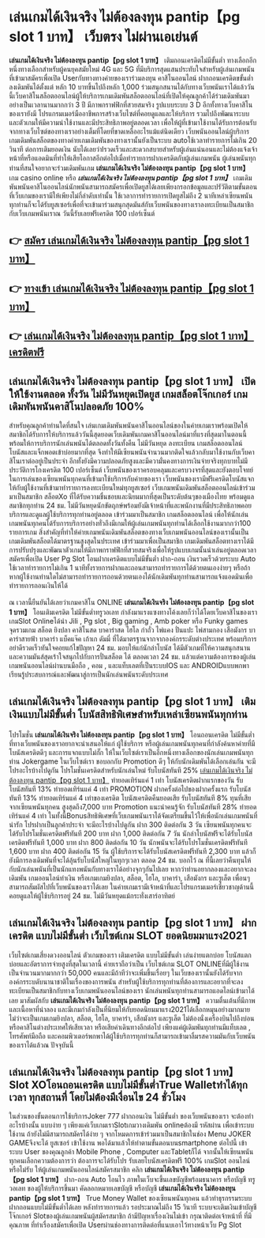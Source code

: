 # เล่นเกมได้เงินจริง ไม่ต้องลงทุน pantip【pg slot 1 บาท】  เว็บตรง ไม่ผ่านเอเย่นต์

**เล่นเกมได้เงินจริง ไม่ต้องลงทุน pantip【pg slot 1 บาท】** เติมถอนเครดิตไม่มีขั้นต่ำ  ทางเลือกอีกหนึ่งทางเลือกสำหรับผู้คนยุคสมัยใหม่ 4G และ 5G ที่มีบริการสุดแสนประทับใจสำหรับผู้เล่นเกมพนันที่เข้ามาสมัครเพื่อเปิด Userกับทางทางค่ายของเราร่วมลงทุน คาสิโนออนไลน์ ฝากถอนเครดิตขขั้นต่ำ ลงเดิมพันได้ตั้งแต่ หลัก 10 บาทขึ้นไปถึงหลัก 1,000 ร่วมสนุกสนานได้กับทางเว็บพนันเราได้แล้ววันนี้เว็บคาสิโนสล็อตออนไลน์ผู้ให้บริการเกมเดิมพันสล็อตออนไลน์ที่เปิดให้คุณลูกค้าได้ร่วมเดิมพันมาอย่างเป็นเวลานานมากกว่า 3 ปี มีภาพกราฟฟิกที่สวยสมจริง รูปแบบระบบ 3 D
อีกทั้งทางเว็บคาสิโนของเรายังมี โปรแกรมเมอร์มืออาชีพการสร้างเว็บไซต์ที่คอยดูแลและให้บริการ  รวมไปถึงพัฒนาระบบและตัวเกมให้มีความน่าใช้งานและมีประสิทธิภาพอยู่ตลอดเวลา เพื่อให้ผู้ที่เข้ามาใช้งานได้รับการต้อนรับจากทางเว็บไซต์ของทางเราอย่างเต็มที่โดยที่ขาดเหลืออะไรแม้แต่นิดเดียว เว็บพนันออนไลน์ผู้บริการเกมเดิมพันสล็อตของทางค่ายเกมเดิมพันของทางเรานั้นยังเป็นระบบ autoใช้เวลาทำรายการไม่เกิน 20 วินาที ต่อการเติมยอดเงิน นับได้เลยว่าIรวดเร็วและสะดวกสบายสำหรับผู้เล่นแน่นอนและไม่ต้องแจ้งเจ้าหน้าที่หรือแอดมินที่ทำให้เสียโอกาสอีกต่อไปเมื่อทำรายการฝากเครดิตกับผู้เล่นเกมพนัน
ผู้เล่นพนันทุกท่านที่สนใจอยากจะร่วมเดิมพันเกม **เล่นเกมได้เงินจริง ไม่ต้องลงทุน pantip【pg slot 1 บาท】** เกม casino online หรือ ***เล่นเกมได้เงินจริง ไม่ต้องลงทุน pantip【pg slot 1 บาท】*** เกมเดิมพันพนันคาสิโนออนไลน์นักพนันสามารถสมัครเพื่อเปิดยูสได้เลยเพียงกรอกข้อมูลและปรัวัติตามขั้นตอนที่เว็บเกมของเรามีให้เพียงไม่กี่ลำดับเท่านั้น ใช้เวลาการทำรายการเปิดยูสไม่ถึง 2 นาทีเหล่าเซียนพนันทุกท่านก็จะได้รับยูสเซอร์เพื่อที่จะเข้ามาร่วมสนุกสุดมันส์กับเว็บพนันของทางเราลงทะเบียนเป็นสมาชิกกับเว็บเกมพนันเราณ วันนี้รับเลยฟรีเครดิต 100 เปอร์เซ็นต์ 

## 👉 [สมัคร เล่นเกมได้เงินจริง ไม่ต้องลงทุน pantip【pg slot 1 บาท】](https://archa888.com/)
## 👉 [ทางเข้า เล่นเกมได้เงินจริง ไม่ต้องลงทุน pantip【pg slot 1 บาท】](https://archa888.com/)
## 👉 [เล่นเกมได้เงินจริง ไม่ต้องลงทุน pantip【pg slot 1 บาท】 เครดิตฟรี](https://archa888.com/)

## เล่นเกมได้เงินจริง ไม่ต้องลงทุน pantip【pg slot 1 บาท】 เปิดให้ใช้งานตลอด ทั้งวัน ไม่มีวันหยุดเปิดยูส เกมสล็อตโจ๊กเกอร์ เกมเดิมพันพนันคาสิโนปลอดภัย 100%

สำหรับคุณลูกค้าท่านใดที่สนใจ เล่นเกมเดิมพันพนันคาสิโนออนไลน์ของในค่ายเกมเราพร้อมเปิดให้สมาชิกได้รับการให้บริการแล้ววันนี้สุดยอดเว็บเดิมพันเกมคาสิโนออนไลน์มาที่แรงที่สุดมาในตอนนี้ พร้อมให้การบริการนักเล่นพนันได้ตลอดทั้งวันทั้งคืน ไม่มีวันหยุด ลงทะเบียน เกมสล็อตออนไลน์ โบนัสและแจ็กพอตเข้าบ่อยมากที่สุด จึงทำให้มีเซียนพนันจำนวนมากติดใจแล้วกลับมาใช้งานกับเว็บคาสิโนเราต่ออยู่เป็นประจำ อีกทั้งยังมีความปลอดภัยสูงและมีความั่นคงทางการเงินจ่ายจริงทุกบาทไม่มีประวัติการโกงเครดิต 100 เปอร์เซ็นต์ เว็บพนันของเราครอบคลุมและครบวงจรที่สุดและยังตอบโจทย์ในการเล่นของเซียนพนันทุกคนที่เข้ามาใช้บริการกับค่ายของเรา
เว็บพนันของเรามีฟรีเครดิตโบนัสแจกให้กับผู้ใช้งานที่เข้ามาทำรายการลงทะเบียนใหม่ทุกยูสเซอร์ เว็บเกมพนันเดิมพันสล็อตออนไลน์เข้าร่วมมาเป็นสมาชิก สล็อตXo ที่ได้รับความชื่นชอบและนิยมมากที่สุดเป็นระดับต้นๆของเมืองไทย พร้อมดูแลสมาชิกทุกท่าน 24 ชม. ไม่มีวันหยุดนักขัตฤกษ์พร้อมยังมีเจ้าหน้าที่และพนักงานที่มีประสิทธิภาพคอยบริการและดูแลผู้ใช้บริการทุกท่านอยู่ตลอด เข้าร่วมมาเป็นสมาชิก เกมสล็อตออนไลน์ เพื่อให้นักเล่นเกมพนันทุกคนได้รับการบริการอย่างทั่วถึงมีเกมให้ผู้เล่นเกมพนันทุกท่านได้เลือกใช้งานมากกว่า100 รายการเกม
สิ่งสำคัญที่ทำให้ค่ายเกมพนันเดิมพันสล็อตของทางเว็บเกมพนันออนไลน์ของเรานั้นเป็นเกมเดิมพันสล็อตได้มาตรฐานสูงสุดในประเทศ เข้าร่วมมาเพื่อเป็นสมาชิก  เกมเดิมพันสล็อตทางเราได้มีการปรับปรุงและพัฒนาตัวเกมให้มีภาพกราฟฟิกที่สวยสมจริงเพื่อให้รูปแบบเกมนั้นน่าเล่นอยู่ตลอดเวลา สมัครเพื่อเปิด User  Pg Slot โอนฝากเครดิตแบบไม่มีขั้นต่ำ ฝาก-ถอน เงินรวดเร็วด้วยระบบ Auto ใช้เวลาทำรายการไม่เกิน 1 นาทีทั้งรายการฝากและถอนสามารถทำรายการได้ด้วยตนเองง่ายๆ หรือถ้าหากผู้ใช้งานท่านใดไม่สามารถทำรายการถอนด้วยตนเองได้นักเดิมพันทุกท่านสามารถแจ้งแอดมินเพื่อทำรายการถอนเงินให้ได้

ณ เวลานี้ยืนยันได้เลยว่าเกมคาสิโน ONLINE **เล่นเกมได้เงินจริง ไม่ต้องลงทุน pantip【pg slot 1 บาท】** โอนเติมเครดิต ไม่มีขั้นต่ำทรูวอเลท กำลังมาแรงแซงทางโค้งเลยก็ว่าได้โดยเว็บคาสิโนของเรา เกมSlot Onlineได้นำ  Jili , Pg slot , Big gaming , Amb poker หรือ Funky games จุดรวมเกม สล็อต ยิงปลา คาสิโนสด บาคาร่าสด ไฮโล กำถั่ว ไพ่แคง ปั่นแปะ ไพ่สามกอง เสือมังกร บาคาร่าสายฟ้า บาคาร่า แบ็คแจ๊ค เก้าเก ดัมมี่ ที่ได้มาตรฐานจากจากองค์กรระดับต่างประเทศ พร้อมบริการอย่าดีรวดเร็วทันใจคอยแก้ไขปัญหา 24 ชม. มอบให้แก่นักล่าโบนัส ได้มีตัวเกมที่ให้ความสนุกสนานและความมันส์สุดเร้าใจสนุกไปกับการปั่นสล็อต ได้ ตลอดเวลา 24 ชม. แล้วแต่ความต้องการของผู้เล่นเกมพนันออนไลน์ผ่านบนมือถือ , คอม , และแท็บเลตที่เป็นระบบIOS และ ANDROIDแบบพกพา เรียนรู้ประสบการณ์และพัฒนาสู่การเป็นนักเล่นพนันระดับประเทศ

## เล่นเกมได้เงินจริง ไม่ต้องลงทุน pantip【pg slot 1 บาท】 เติมเงินแบบไม่มีขั้นต่ำ โบนัสสิทธิพิเศษสำหรับเหล่าเซียนพนันทุกท่าน

โปรโมชั่น **เล่นเกมได้เงินจริง ไม่ต้องลงทุน pantip【pg slot 1 บาท】** โอนถอนเครดิต ไม่มีขั้นต่ำ ที่ทางเว็บพนันของเราอยากจะนำเสนอให้แก่  ผู้ใช้บริการ หรือผู้เล่นเกมพนันทุกคนที่กำลังค้นหาค่ายที่มี โบนัสเครดิตดีๆ และการแจกแบบไม่กั๊ก ให้ในเว็บไซต์เราเป็นอีกหนึ่งทางเลือกของนักเล่นเกมพนันทุกท่าน Jokergame ในเว็บไซต์เรา ขอบอกกับ Promotion ดีๆ ให้กับนักเดิมพันได้เลือกเล่นกัน จะมีโปรอะไรบ้างไปดูกัน
โปรโมชั่นเครดิตสำหรับนักเล่นใหม่ รับโบนัสทันที 25% [เล่นเกมได้เงินจริง ไม่ต้องลงทุน pantip【pg slot 1 บาท】](https://archa888.com/) ทำยอดเทิร์นแค่ 1 เท่า
โบนัสเครดิตฝากแรกของวัน รับโบนัสทันที 13% ทำยอดเทิร์นแค่ 4 เท่า
 PROMOTION ฝากครั้งต่อไปของฝากครั้งแรก รับโบนัสทันที 13% ทำยอดเทิร์นแค่ 4 เท่าของเครดิต
โบนัสเครดิตคืนยอดเสีย รับโบนัสทันที 8% ทุนที่เสียจากเซียนพนันทุกคน สูงสุดถึง7,000 บาท
 Promotion แนะนำคนรู้จัก รับโบนัสทันที 28% ทำยอดเทิร์นแค่ 4 เท่า
ในทั้งนี้Bonusสิทธิพิเศษที่เว็บเกมพนันเราได้จัดเตรียมขึ้นไว้ให้เพื่อนักเล่นเกมพนันที่น่ารัก โปรฝากเป็นลูกค้าประจำ จะมีอะไรบ้างไปดูกัน
ฝาก 300 ติดต่อกัน 3 วัน เซียนพนันทุกคนจะได้รับโปรโมชั่นเครดิตฟรีทันที 200 บาท
ฝาก 1,000 ติดต่อกัน 7 วัน นักล่าโบนัสฟรีจะได้รับโบนัสเครดิตฟรีทันที 1,000 บาท
ฝาก 800 ติดต่อกัน 10 วัน นักพนันจะได้รับโปรโมชั่นเครดิตฟรีทันที 1,600 บาท
ฝาก 400 ติดต่อกัน 15 วัน ผู้ใช้บริการจะได้รับโบนัสเครดิตฟรีทันที 2,300 บาท
แล้วก็ยังมีการลงเดิมพันที่จะได้ลุ้นรับโบนัสใหญ่ในทุกๆเวลา ตลอด 24 ชม. บอกไว้ ณ ที่นี้เลยว่าคืนทุนให้กับนักเล่นพนันที่เป็นนักแทงพนันกับทางเราได้อย่างจุกๆกันไปเลย หากว่าท่านอยากลองและอยากจะลงเดิมพัน เกมออนไลน์ทำเงิน หรือเกมเกมยิงปลา, สล็อต, ไฮโล, บาคาร่า, เสือมังกร และรูเล็ต เพื่อนๆสามารถสัมผัสไปที่เว็บพนันของเราได้เลย ในค่ายเกมเรามีเจ้าหน้าที่และโปรแกรมเมอร์เชี่ยวชาญด้านนี้คอยดูแลให้ผู้ใช้บริการอยู่ 24 ชม. ไม่มีวันหยุดแม้กระทั่งเสาร์อาทิตย์

## เล่นเกมได้เงินจริง ไม่ต้องลงทุน pantip【pg slot 1 บาท】 ฝากเครดิต แบบไม่มีขั้นต่ำ  เว็บไซต์เกม SLOT ยอดนิยมมาแรง2021

เว็บไซต์เกมเสี่ยงดวงออนไลน์ ตัวเกมของเรา เติมเครดิต แบบไม่มีขั้นต่ำ เล่นง่ายแตกบ่อย โบนัสแตกบ่อยและอัตราการจ่ายสูงที่สุดในเวลานี้ ค่ายเราถือว่าเป็น เว็บไซต์เกม SLOT ONLINEที่มีผู้ใช้งานเป็นจำนวนมากมากกว่า 50,000 คนและมีถ้าทีว่าจะเพิ่มขึ้นเรื่อยๆ ในเว็บของเรานั้นยังได้รับจากองค์กรระบดับนานาชาติในเรื่องของการพนัน สำหรับผู้ใช้บริการทุกท่านที่ต้องการและอยากที่จะลงทะเบียนเป็นสมาชิกกับทางเว็บเกมพนันออนไลน์ของเรา นักเล่นพนันทุกท่านสามารถแอดไลน์เข้ามาได้เลย
	มาสัมผัสกับ **เล่นเกมได้เงินจริง ไม่ต้องลงทุน pantip【pg slot 1 บาท】** ความตื่นเต้นที่มีภาพและเนื้อหาที่น่าลอง และมีเกมกำลังเป็นที่นิยมให้กับยอดนิยมมาแรง2021ได้เลือกหมุนอย่างมากมาย  ไม่ว่าจะเป็นเกมเกมยิงปลา, สล็อต, ไฮโล, บาคาร่า, เสือมังกร และรูเล็ต ไม่ต้องนั่งเครื่องบินไปถึงบ่อนหรือคาสิโนต่างประเทศให้เสียเวลา หรือเสียค่าเดินทางอีกต่อไป เพียงแค่ผู้เดิมพันทุกท่านมีแท็บเลต , โทรศัพท์มือถือ และคอมพิวเตอร์พกพาได้ผู้ใช้บริการทุกท่านก็สามารถเข้ามาลิ้มรสความมันกับเว็บพนันของเราได้แล้วณ ปัจจุบันนี้

## เล่นเกมได้เงินจริง ไม่ต้องลงทุน pantip【pg slot 1 บาท】 Slot XOโอนถอนเครดิต แบบไม่มีขั้นต่ำTrue Walletทำได้ทุกเวลา ทุกสถานที่ โดยไม่ต้องมีเงื่อนไข 24 ชั่วโมง

ในส่วนของขั้นตอนการใช้บริการJoker 777 ฝากถอนเงิน ไม่มีขั้นต่ำ ของเว็บพนันของเรา จะต้องทำอะไรบ้างนั้น แบบง่าย ๆ เพียงแค่เว็บเกมเราSlotเกมวางเดิมพัน onlineต้องมี รหัสผ่าน เพื่อเข้าระบบใช้งาน ถ้ายังไม่มีสามารถสมัครได้ง่าย ๆ จากโหมดการเข้าร่วมมาเป็นสมาชิกในช่อง Menu JOKER GAMEจึงจะได้ ยูสเซอร์ เข้าใช้งาน พอได้มาแล้วให้ทำตามขั้นตอนบนsmartphone ต่อไปนี้
เข้าระบบ User  ของคุณลูกค้า Mobile Phone , Computer และTabletก็ได้
จากนั้นให้เซียนพนันทุกคนเลือกความต้องการว่า ต้องการจะได้รับโปร รับเลยโบนัสเครดิตฟรี 100% เกมSlot ออนไลน์หรือไม่รับ
ให้ผู้เล่นเกมพนันออนไลน์สมัครสมาชิก คลิก **เล่นเกมได้เงินจริง ไม่ต้องลงทุน pantip【pg slot 1 บาท】** ฝาก-ถอน Auto โอนไว ภาพในเว็บจะขึ้นเลขบัญชีพร้อมธนาคาร หรือบัญชี ทรู วอเลท ของผู้ให้บริการขึ้นมา
คัดลอกหมายเลขบัญชี หรือบัญชี **เล่นเกมได้เงินจริง ไม่ต้องลงทุน pantip【pg slot 1 บาท】** True Money Wallet ของเซียนพนันทุกคน แล้วทำธุรกรรมระบบฝากถอนแบบไม่มีขั้นต่ำได้เลย
หลังทำรายการแล้ว รอประมาณไม่ถึง 15 วินาที ระบบจะเติมเงินเข้าบัญชีโจ๊กเกอร์ Slotของผู้เล่นเกมพนันผู้สมัครสมาชิก
ถ้ามีปัญหาเรื่องเงินไม่เข้า กรุณาติดต่อเจ้าหน้าที่ ที่มีคุณภาพ ที่ทำเรื่องสมัครเพื่อเปิด Userผ่านช่องทางการติดต่อที่แนบเอาไว้ทางหน้าเว็บ Pg Slot


